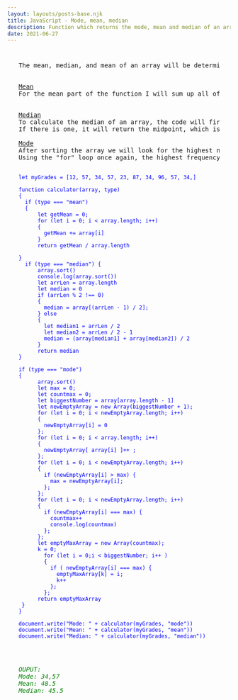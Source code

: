 ```yaml
---
layout: layouts/posts-base.njk
title: JavaScript - Mode, mean, median
description: Function which returns the mode, mean and median of an array
date: 2021-06-27
---
```

<pre style="margin:5%;">

The mean, median, and mean of an array will be determined using if statements within a function with two parameters, the array and a type variable.


<u>Mean</u>
For the mean part of the function I will sum up all of the numbers from the array and the divide them by the total number of elements. 


<u>Median</u>
To calculate the median of an array, the code will first check the array's parity to see if there are one or two middles. 
If there is one, it will return the midpoint, which is the median; otherwise, it will display the mean of these two numbers. 

<u>Mode</u>
After sorting the array we will look for the highest number and then create a new empty array filled with zeros to assist us in calculating the frequency of each number; This array's index will represent the number, and the value within it will reflect the frequency.
Using the "for" loop once again, the highest frequency is identified, then count how often all this numbers appears and if there is more than one, an array will be returned with the numbers having the highest frequency.

<code style="color: blue">
let myGrades = [12, 57, 34, 57, 23, 87, 34, 96, 57, 34,]

function calculator(array, type) 
{
  if (type === "mean") 
  {
      let getMean = 0;
      for (let i = 0; i < array.length; i++) 
      {
        getMean += array[i] 
      }
      return getMean / array.length

} 
  if (type === "median") {
      array.sort()
      console.log(array.sort())
      let arrLen = array.length
      let median = 0
      if (arrLen % 2 !== 0) 
      {
        median = array[(arrLen - 1) / 2];
      } else 
      { 
        let median1 = arrLen / 2 
        let median2 = arrLen / 2 - 1
        median = (array[median1] + array[median2]) / 2
      }
      return median 
}

if (type === "mode") 
{
      array.sort()
      let max = 0;
      let countmax = 0;
      let biggestNumber = array[array.length - 1]
      let newEmptyArray = new Array(biggestNumber + 1);
      for (let i = 0; i < newEmptyArray.length; i++) 
      { 
        newEmptyArray[i] = 0
      };
      for (let i = 0; i < array.length; i++) 
      {
        newEmptyArray[ array[i] ]++ ; 
      };
      for (let i = 0; i < newEmptyArray.length; i++) 
      {
        if (newEmptyArray[i] > max) {
          max = newEmptyArray[i];
        }; 
      };
      for (let i = 0; i < newEmptyArray.length; i++) 
      {
        if (newEmptyArray[i] === max) {
          countmax++
          console.log(countmax)
        };
      };
      let emptyMaxArray = new Array(countmax);
      k = 0;
        for (let i = 0;i < biggestNumber; i++ ) 
        {
          if ( newEmptyArray[i] === max) {
            emptyMaxArray[k] = i;
            k++
          };
        };
      return emptyMaxArray
 }
}

document.write("Mode: " + calculator(myGrades, "mode"))
document.write("Mean: " + calculator(myGrades, "mean"))
document.write("Median: " + calculator(myGrades, "median"))
  
  </code>

<em style="color: green">
OUPUT:
Mode: 34,57
Mean: 48.5
Median: 45.5
</em>
</pre>